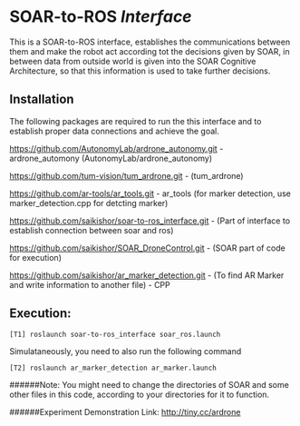 # SOAR-to-ROS _Interface_

This is a SOAR-to-ROS interface, establishes the communications between them and make the robot act according tot the decisions given by SOAR, in between data from outside world is given into the SOAR Cognitive Architecture, so that this information is used to take further decisions.

## Installation
The following packages are required to run the this interface and to establish proper data connections and achieve the goal.

https://github.com/AutonomyLab/ardrone_autonomy.git - ardrone_automony (AutonomyLab/ardrone_autonomy)

https://github.com/tum-vision/tum_ardrone.git - (tum_ardrone)

https://github.com/ar-tools/ar_tools.git - ar_tools (for marker detection, use marker_detection.cpp for detcting marker)

https://github.com/saikishor/soar-to-ros_interface.git - (Part of interface to establish connection between soar and ros)

https://github.com/saikishor/SOAR_DroneControl.git - (SOAR part of code for execution)

https://github.com/saikishor/ar_marker_detection.git - (To find AR Marker and write information to another file) - CPP


## Execution:
```
[T1] roslaunch soar-to-ros_interface soar_ros.launch
```
Simulataneously, you need to also run the following command
```
[T2] roslaunch ar_marker_detection ar_marker.launch
```

######Note: 
You might need to change the directories of SOAR and some other files in this code, according to your directories for it to function.

######Experiment Demonstration Link:
http://tiny.cc/ardrone
